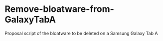 # Remove-bloatware-from-GalaxyTabA

Proposal script of the bloatware to be deleted on a Samsung Galaxy Tab A
